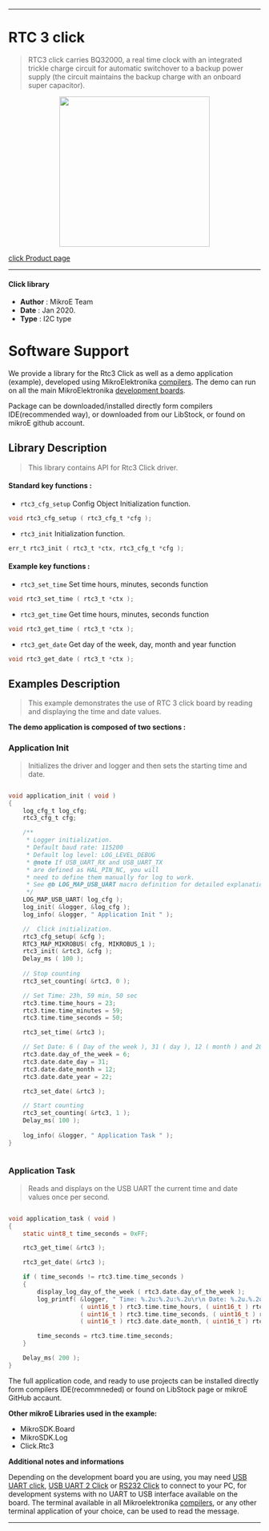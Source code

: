  
---
# RTC 3 click

> RTC3 click carries BQ32000, a real time clock with an integrated trickle charge circuit for automatic switchover to a backup power supply (the circuit maintains the backup charge with an onboard super capacitor).

<p align="center">
  <img src="https://download.mikroe.com/images/click_for_ide/rtc3_click.png" height=300px>
</p>

[click Product page](https://www.mikroe.com/rtc-3-click)

---


#### Click library 

- **Author**        : MikroE Team
- **Date**          : Jan 2020.
- **Type**          : I2C type


# Software Support

We provide a library for the Rtc3 Click 
as well as a demo application (example), developed using MikroElektronika 
[compilers](https://shop.mikroe.com/compilers). 
The demo can run on all the main MikroElektronika [development boards](https://shop.mikroe.com/development-boards).

Package can be downloaded/installed directly form compilers IDE(recommended way), or downloaded from our LibStock, or found on mikroE github account. 

## Library Description

> This library contains API for Rtc3 Click driver.

#### Standard key functions :

- `rtc3_cfg_setup` Config Object Initialization function.
```c
void rtc3_cfg_setup ( rtc3_cfg_t *cfg ); 
```

- `rtc3_init` Initialization function.
```c
err_t rtc3_init ( rtc3_t *ctx, rtc3_cfg_t *cfg );
```

#### Example key functions :

- `rtc3_set_time` Set time hours, minutes, seconds function
```c
void rtc3_set_time ( rtc3_t *ctx );
```

- `rtc3_get_time` Get time hours, minutes, seconds function
```c
void rtc3_get_time ( rtc3_t *ctx );
```

- `rtc3_get_date` Get day of the week, day, month and year function
```c
void rtc3_get_date ( rtc3_t *ctx );
```

## Examples Description

> This example demonstrates the use of RTC 3 click board by reading and displaying the time and date values.

**The demo application is composed of two sections :**

### Application Init 

> Initializes the driver and logger and then sets the starting time and date.

```c

void application_init ( void )
{
    log_cfg_t log_cfg;
    rtc3_cfg_t cfg;

    /** 
     * Logger initialization.
     * Default baud rate: 115200
     * Default log level: LOG_LEVEL_DEBUG
     * @note If USB_UART_RX and USB_UART_TX 
     * are defined as HAL_PIN_NC, you will 
     * need to define them manually for log to work. 
     * See @b LOG_MAP_USB_UART macro definition for detailed explanation.
     */
    LOG_MAP_USB_UART( log_cfg );
    log_init( &logger, &log_cfg );
    log_info( &logger, " Application Init " );

    //  Click initialization.
    rtc3_cfg_setup( &cfg );
    RTC3_MAP_MIKROBUS( cfg, MIKROBUS_1 );
    rtc3_init( &rtc3, &cfg );
    Delay_ms ( 100 );
    
    // Stop counting
    rtc3_set_counting( &rtc3, 0 );

    // Set Time: 23h, 59 min, 50 sec
    rtc3.time.time_hours = 23;
    rtc3.time.time_minutes = 59;
    rtc3.time.time_seconds = 50;

    rtc3_set_time( &rtc3 );

    // Set Date: 6 ( Day of the week ), 31 ( day ), 12 ( month ) and 2022 ( year )
    rtc3.date.day_of_the_week = 6;
    rtc3.date.date_day = 31;
    rtc3.date.date_month = 12;
    rtc3.date.date_year = 22;

    rtc3_set_date( &rtc3 );

    // Start counting
    rtc3_set_counting( &rtc3, 1 );
    Delay_ms( 100 );
    
    log_info( &logger, " Application Task " );
}
  
```

### Application Task

> Reads and displays on the USB UART the current time and date values once per second.

```c

void application_task ( void )
{
    static uint8_t time_seconds = 0xFF;

    rtc3_get_time( &rtc3 );

    rtc3_get_date( &rtc3 );

    if ( time_seconds != rtc3.time.time_seconds )
    {
        display_log_day_of_the_week ( rtc3.date.day_of_the_week );
        log_printf( &logger, " Time: %.2u:%.2u:%.2u\r\n Date: %.2u.%.2u.20%.2u.\r\n------------------\r\n", 
                    ( uint16_t ) rtc3.time.time_hours, ( uint16_t ) rtc3.time.time_minutes,
                    ( uint16_t ) rtc3.time.time_seconds, ( uint16_t ) rtc3.date.date_day, 
                    ( uint16_t ) rtc3.date.date_month, ( uint16_t ) rtc3.date.date_year );

        time_seconds = rtc3.time.time_seconds;
    }

    Delay_ms( 200 );
} 

```

The full application code, and ready to use projects can be  installed directly form compilers IDE(recommneded) or found on LibStock page or mikroE GitHub accaunt.

**Other mikroE Libraries used in the example:** 

- MikroSDK.Board
- MikroSDK.Log
- Click.Rtc3

**Additional notes and informations**

Depending on the development board you are using, you may need 
[USB UART click](https://shop.mikroe.com/usb-uart-click), 
[USB UART 2 Click](https://shop.mikroe.com/usb-uart-2-click) or 
[RS232 Click](https://shop.mikroe.com/rs232-click) to connect to your PC, for 
development systems with no UART to USB interface available on the board. The 
terminal available in all Mikroelektronika 
[compilers](https://shop.mikroe.com/compilers), or any other terminal application 
of your choice, can be used to read the message.



---
